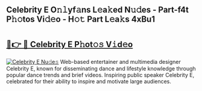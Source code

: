 ## Celebrity E O𝚗𝚕yf𝚊ns L𝚎a𝚔ed N𝚞𝚍es - Part-f4t P𝚑𝚘tos Vi𝚍𝚎o - H𝚘𝚝 Part L𝚎a𝚔s 4xBu1

# <h2><a href="http://kf5r3a.oniu.top/?m=Celebrity+E">🔗👉 🔴 Celebrity E P𝚑ot𝚘𝚜 V𝚒d𝚎o</a></h2>

[![Celebrity E Nu𝚍e𝚜](https://i.imgur.com/0qMVB7G.gif)](http://kf5r3a.oniu.top/?m=Celebrity+E)
Web-based entertainer and multimedia designer Celebrity E, known for disseminating dance and lifestyle knowledge through popular dance trends and brief videos. Inspiring public speaker Celebrity E, celebrated for their ability to inspire and motivate large audiences.  
